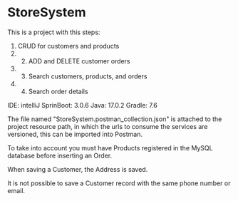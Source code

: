 # StoreSystem
This is a project with this steps: 
1. CRUD for customers and products 
2. 2. ADD and DELETE customer orders 
3. 3. Search customers, products, and orders 
4. 4. Search order details

IDE: intelliJ
SprinBoot: 3.0.6
Java: 17.0.2
Gradle: 7.6

The file named "StoreSystem.postman_collection.json" is attached to the project resource path, in which the urls to consume the services are versioned, this can be imported into Postman.

To take into account you must have Products registered in the MySQL database before inserting an Order.

When saving a Customer, the Address is saved.

It is not possible to save a Customer record with the same phone number or email.
